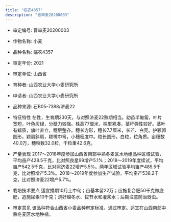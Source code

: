 ```yaml
---
title: "临农4357"
description: "晋审麦20200003"
---
```

* 审定编号:  晋审麦20200003

*  作物名称:  小麦

*  品种名称:  临农4357

*  审定年份:  2021

*  审定单位:  山西省

* 育种者:  山西农业大学小麦研究所

*  申请者:  山西农业大学小麦研究所

*  品种来源:  石B05-7388/济麦22

*  特征特性
冬性，生育期230天，与对照济麦22熟期相当。幼苗半匍匐，叶片宽短，叶色灰绿，分蘖力较强。株高77厘米，株型紧凑，茎秆弹性较好。茎叶有蜡质，旗叶直立，穗层整齐。穗长方形，穗长7.7厘米，长芒、白壳。护颖卵圆形，颖肩斜肩，颖嘴中弯，小穗密度中。粒长圆形，白粒，粒角质。亩穗数40.0万，穗粒数32.0粒，千粒重42.6克。

*  产量表现
2017～2018年度参加山西省南部中熟冬麦区水地组品种区域试验，平均亩产428.5千克，比对照良星99增产5.1%；2018～2019年度续试，平均亩产542.5千克，比对照济麦22增产5.5%。两年区域试验平均亩产485.5千克，比对照增产5.3%。2018～2019年度参加生产试验，平均亩产538.2千克，比对照济麦22增产5.7%。

*  栽培技术要点
适宜播期10月上中旬；亩基本苗22万；亩施复合肥50千克做底肥，追施尿素10千克；浇好越冬水、拔节水和灌浆水；后期注意防治蚜虫。

*  审定意见
该品种符合山西省小麦品种审定标准，通过审定。适宜在山西南部中熟冬麦区水地种植。
